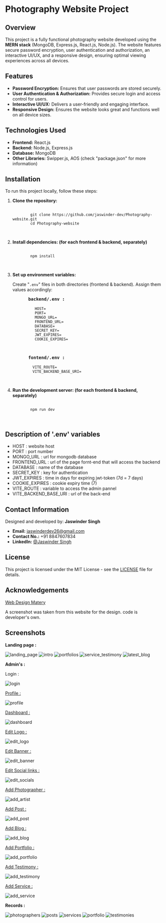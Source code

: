 # Photography Website Project

## Overview
<p>This project is a fully functional photography website developed using the <strong>MERN stack</strong> (MongoDB, Express.js, React.js, Node.js). The website features secure password encryption, user authentication and authorization, an interactive UI/UX, and a responsive design, ensuring optimal viewing experiences across all devices.</p>

## Features
<ul>
  <li><b>Password Encryption:</b> Ensures that user passwords are stored securely.</li>
  <li><b>User Authentication & Authorization:</b> Provides secure login and access control for users.</li>
  <li><b>Interactive UI/UX:</b> Delivers a user-friendly and engaging interface.</li>
  <li><b>Responsive Design:</b> Ensures the website looks great and functions well on all device sizes.</li>
</ul>

## Technologies Used
<ul>
  <li><b>Frontend:</b> React.js</li>
  <li><b>Backend:</b> Node.js, Express.js</li>
  <li><b>Database:</b> MongoDB</li>
  <li><b>Other Libraries:</b> Swipper.js, AOS (check "package.json" for more information)</li>
</ul>

## Installation

<p>To run this project locally, follow these steps:</p>

<ol>
  <li><b>Clone the repository:</b>
    <pre>
      <code>
        git clone https://github.com/jaswinder-dev/Photography-website.git
        cd Photography-website
      </code>
    </pre>
  </li>

  <li><b>Install dependencies: (for each frontend & backend, separately)</b>
    <pre>
      <code>
        npm install
      </code>
    </pre>
  </li>

  <li><b>Set up environment variables:</b> 
    <p>Create "<code>.env</code>" files in both directories (frontend & backend). Assign them values accordingly:</p>
    <pre>
      <b>backend/.env :</b>
      <code>
          HOST=
          PORT=
          MONGO_URL=
          FRONTEND_URL=
          DATABASE=
          SECRET_KEY=
          JWT_EXPIRES=
          COOKIE_EXPIRES=
      </code>
    </pre>
    <pre>
      <b>fontend/.env :</b>
      <code>
         VITE_ROUTE=
         VITE_BACKEND_BASE_URI=
      </code>
    </pre>
  </li>

  <li><b>Run the development server: (for each frontend & backend, separately)</b>
    <pre>
      <code>
        npm run dev
      </code>
    </pre>
  </li>

</ol>

## Description of '.env' variables
<ul>
  <li>HOST : website host</li>
  <li>PORT : port number</li>
  <li>MONGO_URL : url for mongodb database</li>
  <li>FRONTEND_URL : url of the page fornt-end that will access the backend</li>
  <li>DATABASE : name of the database</li>
  <li>SECRET_KEY : key for authentication</li>
  <li>JWT_EXPIRES : time in days for expiring jwt-token (7d = 7 days)</li>
  <li>COOKIE_EXPIRES : cookie expiry time (7)</li>
  <li>VITE_ROUTE : variable to access the admin pannel</li>
  <li>VITE_BACKEND_BASE_URI : url of the back-end</li>
</ul>

## Contact Information
<p>Designed and developed by: <strong>Jaswinder Singh</strong></p>

<ul>
  <li><b>Email:</b> <a href="mailto:jaswinderdev26@gmail.com">jaswinderdev26@gmail.com</a></li>
  <li><b>Contact No.:</b> +91 8847607834</li>
  <li><b>LinkedIn:</b> <a href="https://linkedin.com/in/jaswinder-singh-68a67b2b0/">@Jaswinder Singh</a></li>
</ul>

## License
<p>This project is licensed under the MIT License - see the <a href="LICENSE">LICENSE</a> file for details.</p>

## Acknowledgements
<p><a href="https://youtu.be/RzHXy0uj6Cs?si=bTNrldb2XDXdH6i_">Web Design Matery</a></p>
<p>A screenshot was taken from this website for the design. code is developer's own.</p>

## Screenshots
<p><b>Landing page :</b></p>

![landing_page](https://github.com/user-attachments/assets/08777a0e-736b-4b0d-86b9-728f8e10e7ef)
![intro](https://github.com/user-attachments/assets/e0818912-6317-4eed-a484-10bdd9dbfe44)
![portfolios](https://github.com/user-attachments/assets/b8d1f1fb-c0de-4b19-a6ce-c80573664f7c)
![service_testimony](https://github.com/user-attachments/assets/39c4035a-8685-4796-92eb-c3e55b50ded6)
![latest_blog](https://github.com/user-attachments/assets/0092a508-ef45-4ffc-8f63-0b7dff28a644)

<p><b>Admin's :</b></p>
<p>Login : </p>

![login](https://github.com/user-attachments/assets/39420aa1-5ede-4e7c-b13b-deec9e32c9f7)

<p><u>Profile : </u></p>

![profile](https://github.com/user-attachments/assets/3c7cd028-53e8-48b0-9c5b-5eeca7128f2e)

<p><u>Dashboard : </u></p>

![dashboard](https://github.com/user-attachments/assets/3052f302-bd2a-456e-a25c-5a239509532a)

<p><u>Edit Logo : </u></p>

![edit_logo](https://github.com/user-attachments/assets/505591ad-8696-433c-8237-58f702088957)

<p><u>Edit Banner : </u></p>

![edit_banner](https://github.com/user-attachments/assets/5833d144-d388-4f7c-a051-14bd92e32387)

<p><u>Edit Social links : </u></p>

![edit_socials](https://github.com/user-attachments/assets/2ec7735a-100d-44ea-bde1-4efe24bbde7a)

<p><u>Add Photographer : </u></p>

![add_artist](https://github.com/user-attachments/assets/f22f82b3-4178-48de-86e2-a5362b0f7566)

<p><u>Add Post : </u></p>

![add_post](https://github.com/user-attachments/assets/9ea34928-eaf5-47c3-a3a9-9344d3fd65ef)

<p><u>Add Blog : </u></p>

![add_blog](https://github.com/user-attachments/assets/5124bac7-506c-4b6a-b23f-b13c8d42e964)

<p><u>Add Portfolio : </u></p>

![add_portfolio](https://github.com/user-attachments/assets/8b979a3c-d343-4fbe-a4b5-5a2aa7a8dba5)

<p><u>Add Testimony : </u></p>

![add_testimony](https://github.com/user-attachments/assets/47b4db43-e991-4669-ae25-888b470a46cf)

<p><u>Add Service : </u></p>

![add_service](https://github.com/user-attachments/assets/e06efb1e-7746-4caa-856a-01f315fc88dd)

<p><b>Records : </b></p>

![photographers](https://github.com/user-attachments/assets/486c5a3e-60d6-47e2-af19-5924a0af3c83)
![posts](https://github.com/user-attachments/assets/107e3e75-e656-487f-977f-ee9332eb26cb)
![services](https://github.com/user-attachments/assets/8a49ab20-20d9-414b-8835-10bdaa724f91)
![portfolio](https://github.com/user-attachments/assets/fe829b0c-e2bc-4565-a498-f6fe761dc139)
![testimonies](https://github.com/user-attachments/assets/1a8d7676-2e30-4ac9-967d-6ca62bb69757)




